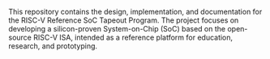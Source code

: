This repository contains the design, implementation, and documentation for the RISC-V Reference SoC Tapeout Program. The project focuses on developing a silicon-proven System-on-Chip (SoC) based on the open-source RISC-V ISA, intended as a reference platform for education, research, and prototyping.
